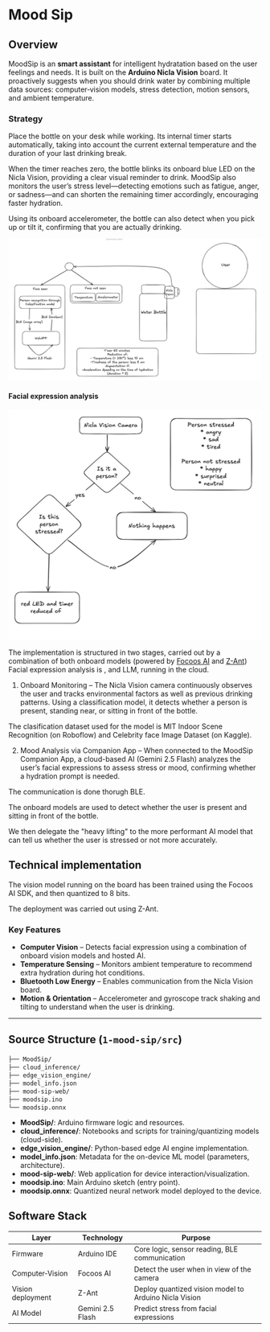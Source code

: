 # Mood Sip

## Overview

MoodSip is an **smart assistant** for intelligent hydratation based on the user feelings and needs. It is built on the **Arduino Nicla Vision** board. It proactively suggests when you should drink water by combining multiple data sources: computer‑vision models, stress detection, motion sensors, and ambient temperature.

### Strategy

Place the bottle on your desk while working.
Its internal timer starts automatically, taking into account the current external temperature and the duration of your last drinking break.

When the timer reaches zero, the bottle blinks its onboard blue LED on the Nicla Vision, providing a clear visual reminder to drink.
MoodSip also monitors the user’s stress level—detecting emotions such as fatigue, anger, or sadness—and can shorten the remaining timer accordingly, encouraging faster hydration.

Using its onboard accelerometer, the bottle can also detect when you pick up or tilt it, confirming that you are actually drinking.

![Application architecture](../assets/moodsip-architecture.png)

#### Facial expression analysis

![Decision Strategy](../assets/classification-model.png)

The implementation is structured in two stages, carried out by a combination of both onboard models (powered by [Focoos AI](https://focoos.ai) and [Z-Ant](https://github.com/ZantFoundation/Z-Ant)) Facial expression analysis is , and LLM, running in the cloud.

1. Onboard Monitoring – The Nicla Vision camera continuously observes the user and tracks environmental factors as well as previous drinking patterns. Using a classification model, it detects whether a person is present, standing near, or sitting in front of the bottle.

The clasification dataset used for the model is MIT Indoor Scene Recognition (on Roboflow) and Celebrity face Image Dataset (on Kaggle).

2. Mood Analysis via Companion App – When connected to the MoodSip Companion App, a cloud-based AI (Gemini 2.5 Flash) analyzes the user’s facial expressions to assess stress or mood, confirming whether a hydration prompt is needed.

The communication is done thorugh BLE.

The onboard models are used to detect whether the user is present and sitting in front of the bottle.

We then delegate the "heavy lifting" to the more performant AI model that can tell us whether the user is stressed or not more accurately.

## Technical implementation

The vision model running on the board has been trained using the Focoos AI SDK, and then quantized to 8 bits.

The deployment was carried out using Z-Ant.

### Key Features

- **Computer Vision** – Detects facial expression using a combination of onboard vision models and hosted AI.
- **Temperature Sensing** – Monitors ambient temperature to recommend extra hydration during hot conditions.
- **Bluetooth Low Energy** – Enables communication from the Nicla Vision board.
- **Motion & Orientation** – Accelerometer and gyroscope track shaking and tilting to understand when the user is drinking.

---

## Source Structure (`1-mood-sip/src`)

```
├── MoodSip/
├── cloud_inference/
├── edge_vision_engine/
├── model_info.json
├── mood-sip-web/
├── moodsip.ino
└── moodsip.onnx
```

- **MoodSip/**: Arduino firmware logic and resources.
- **cloud_inference/**: Notebooks and scripts for training/quantizing models (cloud-side).
- **edge_vision_engine/**: Python-based edge AI engine implementation.
- **model_info.json**: Metadata for the on-device ML model (parameters, architecture).
- **mood-sip-web/**: Web application for device interaction/visualization.
- **moodsip.ino**: Main Arduino sketch (entry point).
- **moodsip.onnx**: Quantized neural network model deployed to the device.

## Software Stack

| Layer             | Technology       | Purpose                                               |
| ----------------- | ---------------- | ----------------------------------------------------- |
| Firmware          | Arduino IDE      | Core logic, sensor reading, BLE communication         |
| Computer‑Vision   | Focoos AI        | Detect the user when in view of the camera            |
| Vision deployment | Z-Ant            | Deploy quantized vision model to Arduino Nicla Vision |
| AI Model          | Gemini 2.5 Flash | Predict stress from facial expressions                |
